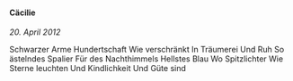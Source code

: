 #### Cäcilie

_20. April 2012_

Schwarzer Arme
Hundertschaft
Wie verschränkt
In Träumerei
Und Ruh
So ästelndes Spalier
Für des Nachthimmels
Hellstes Blau
Wo Spitzlichter
Wie Sterne leuchten
Und Kindlichkeit
Und Güte sind
